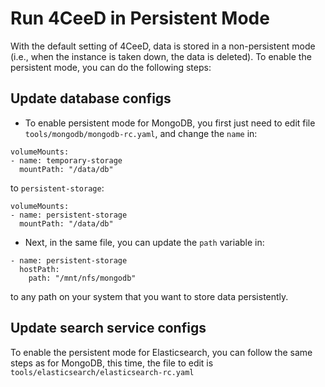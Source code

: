 Run 4CeeD in Persistent Mode
====

With the default setting of 4CeeD, data is stored in a non-persistent mode (i.e., when the instance is taken down, the data is deleted). To enable the persistent mode, you can do the following steps:

## Update database configs
- To enable persistent mode for MongoDB, you first just need to edit file `tools/mongodb/mongodb-rc.yaml`, and change the `name` in:
```
volumeMounts:
- name: temporary-storage
  mountPath: "/data/db"
```

to `persistent-storage`:

```
volumeMounts:
- name: persistent-storage
  mountPath: "/data/db"
```

- Next, in the same file, you can update the `path` variable in:

```
- name: persistent-storage
  hostPath:
	path: "/mnt/nfs/mongodb"
```

to any path on your system that you want to store data persistently. 

## Update search service configs 

To enable the persistent mode for Elasticsearch, you can follow the same steps as for MongoDB, this time, the file to edit is `tools/elasticsearch/elasticsearch-rc.yaml`
